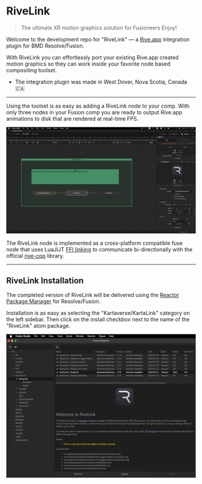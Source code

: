 # RiveLink

> The ultimate XR motion graphics solution for Fusioneers
> Enjoy!
>

Welcome to the development repo for "RiveLink" — a [Rive.app](https://rive.app/) integration plugin for BMD Resolve/Fusion. 

With RiveLink you can effortlessly port your existing Rive.app created motion graphics so they can work inside your favorite node based compositing toolset.

- The integration plugin was made in West Dover, Nova Scotia, Canada 🇨🇦

___

Using the toolset is as easy as adding a RiveLink node to your comp. With only three nodes in your Fusion comp you are ready to output Rive.app animations to disk that are rendered at real-time FPS.

![RiveLink Nodes](Images/rivelink-screenshot.png)


The RiveLink node is implemented as a cross-platform compatible fuse node that uses LuaJIJT [FFI linking](https://luajit.org/ext_ffi.html) to communicate bi-directionally with the official [rive-cpp](https://github.com/rive-app/rive-cpp) library.</p>

___

## RiveLink Installation

The completed version of RiveLink will be delivered using the [Reactor Package Manager](https://kartaverse.github.io/Reactor-Docs/#/reactor) for Resolve/Fusion.

Installation is as easy as selecting the "Kartaverse/KartaLink" category on the left sidebar. Then click on the install checkbox next to the name of the "RiveLink" atom package.

![Reactor](Images/reactor.png)
